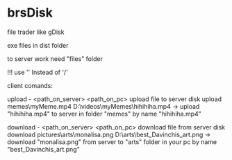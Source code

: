 # brsDisk
file trader like gDisk


exe files in dist folder

to server work need "files" folder 

!!! use '\' Instead of '/'

client comands:

upload - <path_on_server> <path_on_pc>   upload file to server disk
upload memes\myMeme.mp4 D:\videos\myMemes\hihihiha.mp4  -> upload "hihihiha.mp4" to server in folder "memes" by name "hihihiha.mp4"

download - <path_on_server> <path_on_pc>   download file from server disk
download pictures\arts\monalisa.png D:\arts\best_Davinchis_art.png  -> download "monalisa.png" from server to "arts" folder in your pc by name "best_Davinchis_art.png"

